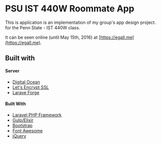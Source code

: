 #  PSU IST 440W Roommate App

This is application is an implementation of my group's app design project. for the Penn State - IST 440W class.

It can be seen online (until May 15th, 2016) at [https://egall.me](https://egall.me).

## Built with

#### Server
- [Digital Ocean](https://digitalocean.com "Digital Ocean")
- [Let's Encrypt SSL](https://letsencrypt.org/ "Lets Encrypt")
- [Larave Forge](https://forge.laravel.com "Laravel Forge")

#### Built With
- [Laravel PHP Framework](https://laravel.com "LaraveL")
- [Gulp/Elixir](https://www.laravel.com/docs/5.2/elixir "Laravel Elixir")
- [Bootstrap](https://getbootstrap.com "Bootstrap") 
- [Font Awesome](https://fortawesome.github.io/Font-Awesome/ "Font Awesome Icons")
- [jQuery](https://jquery.com/ "jQuery")
